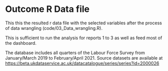 # Outcome R Data file

This this the resulted r data file with the selected variables after the process of data wrangling (code/03_Data_wrangling.R).

This is sufficient to run the analysis for reports 1 to 3 as well as feed most of the dashboard. 

The database includes all quarters of the Labour Force Survey from January/March 2019 to February/April 2021. Source datasets are available at https://beta.ukdataservice.ac.uk/datacatalogue/series/series?id=2000026 
